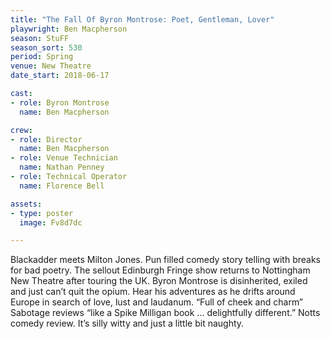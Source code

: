 ```yaml
---
title: "The Fall Of Byron Montrose: Poet, Gentleman, Lover"
playwright: Ben Macpherson
season: StuFF
season_sort: 530
period: Spring
venue: New Theatre
date_start: 2018-06-17

cast:
- role: Byron Montrose 
  name: Ben Macpherson 

crew:
- role: Director 
  name: Ben Macpherson 
- role: Venue Technician
  name: Nathan Penney
- role: Technical Operator
  name: Florence Bell

assets:
- type: poster
  image: Fv8d7dc

---
```


Blackadder meets Milton Jones. Pun filled comedy story telling with breaks for bad poetry. The sellout Edinburgh Fringe show returns to Nottingham New Theatre after touring the UK. Byron Montrose is disinherited, exiled and just can’t quit the opium. Hear his adventures as he drifts around Europe in search of love, lust and laudanum. “Full of cheek and charm” Sabotage reviews “like a Spike Milligan book ... delightfully different.”  Notts comedy review.  It’s silly witty and just a little bit naughty.
